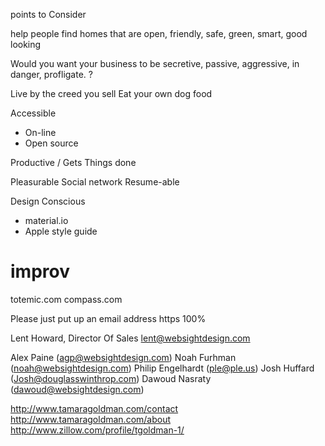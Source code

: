 
points to Consider

help people find homes that are open, friendly, safe, green, smart, good looking

Would you want your business to be secretive, passive, aggressive, in danger, profligate. ?


Live by the creed you sell
Eat your own dog food

Accessible
- On-line
- Open source

Productive / Gets Things done


Pleasurable
Social network
Resume-able


Design Conscious
- material.io
- Apple style guide


improv
============================


totemic.com
compass.com

Please just put up an email address
https 100%

Lent Howard, Director Of Sales lent@websightdesign.com

Alex Paine (agp@websightdesign.com)
Noah Furhman (noah@websightdesign.com)
Philip Engelhardt (ple@ple.us)
Josh Huffard (Josh@douglasswinthrop.com)
Dawoud Nasraty (dawoud@websightdesign.com)

http://www.tamaragoldman.com/contact
http://www.tamaragoldman.com/about
http://www.zillow.com/profile/tgoldman-1/
